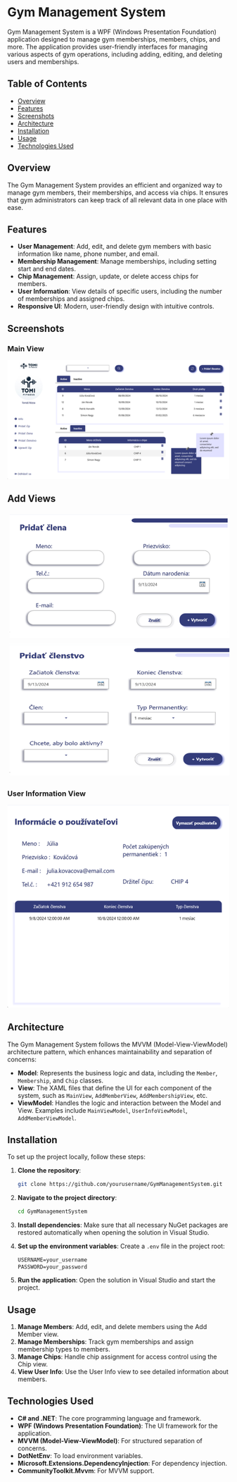 
# Gym Management System

Gym Management System is a WPF (Windows Presentation Foundation) application designed to manage gym memberships, members, chips, and more. The application provides user-friendly interfaces for managing various aspects of gym operations, including adding, editing, and deleting users and memberships.

## Table of Contents

- [Overview](#overview)
- [Features](#features)
- [Screenshots](#screenshots)
- [Architecture](#architecture)
- [Installation](#installation)
- [Usage](#usage)
- [Technologies Used](#technologies-used)

## Overview

The Gym Management System provides an efficient and organized way to manage gym members, their memberships, and access via chips. It ensures that gym administrators can keep track of all relevant data in one place with ease.

## Features

- **User Management**: Add, edit, and delete gym members with basic information like name, phone number, and email.
- **Membership Management**: Manage memberships, including setting start and end dates.
- **Chip Management**: Assign, update, or delete access chips for members.
- **User Information**: View details of specific users, including the number of memberships and assigned chips.
- **Responsive UI**: Modern, user-friendly design with intuitive controls.

## Screenshots

### Main View
![Main View](https://github.com/xbognar/GymManagementSystemFrontend/blob/master/GymWPF/Resources/Images/MainView.png)

## Add Views

<div align="center">
    <img src="https://github.com/xbognar/GymManagementSystemFrontend/blob/master/GymWPF/Resources/Images/AddMemberView.png" alt="Add Member View" width="500" height="280" style="margin: 5px;"/>
    <img src="https://github.com/xbognar/GymManagementSystemFrontend/blob/master/GymWPF/Resources/Images/AddMembershipView.png" alt="Add Membership View" width="500" height="300" style="margin: 5px;"/>
</div>

### User Information View
![User Info View](https://github.com/xbognar/GymManagementSystemFrontend/blob/master/GymWPF/Resources/Images/UserInfoView.png)

## Architecture

The Gym Management System follows the MVVM (Model-View-ViewModel) architecture pattern, which enhances maintainability and separation of concerns:

- **Model**: Represents the business logic and data, including the `Member`, `Membership`, and `Chip` classes.
- **View**: The XAML files that define the UI for each component of the system, such as `MainView`, `AddMemberView`, `AddMembershipView`, etc.
- **ViewModel**: Handles the logic and interaction between the Model and View. Examples include `MainViewModel`, `UserInfoViewModel`, `AddMemberViewModel`.

## Installation

To set up the project locally, follow these steps:

1. **Clone the repository**:
   ```bash
   git clone https://github.com/yourusername/GymManagementSystem.git
   ```

2. **Navigate to the project directory**:
   ```bash
   cd GymManagementSystem
   ```

3. **Install dependencies**:
   Make sure that all necessary NuGet packages are restored automatically when opening the solution in Visual Studio.

4. **Set up the environment variables**:
   Create a `.env` file in the project root:
   ```plaintext
   USERNAME=your_username
   PASSWORD=your_password
   ```

5. **Run the application**:
   Open the solution in Visual Studio and start the project.

## Usage

1. **Manage Members**: Add, edit, and delete members using the Add Member view.
2. **Manage Memberships**: Track gym memberships and assign membership types to members.
3. **Manage Chips**: Handle chip assignment for access control using the Chip view.
4. **View User Info**: Use the User Info view to see detailed information about members.

## Technologies Used

- **C# and .NET**: The core programming language and framework.
- **WPF (Windows Presentation Foundation)**: The UI framework for the application.
- **MVVM (Model-View-ViewModel)**: For structured separation of concerns.
- **DotNetEnv**: To load environment variables.
- **Microsoft.Extensions.DependencyInjection**: For dependency injection.
- **CommunityToolkit.Mvvm**: For MVVM support.

